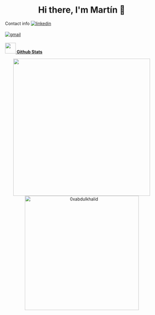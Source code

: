 <h1 align="center">Hi there, I'm Martín 👋</h1>

<div align="center">

</div>

Contact info
<a href="https://www.linkedin.com/in/martinsblanco/" target="_blank">
<img src="https://www.google.com/url?sa=i&url=https%3A%2F%2Fcommons.wikimedia.org%2Fwiki%2FFile%3ALinkedIn_logo_initials.png&psig=AOvVaw1aYddrpHIBGVXCu3_WDQgJ&ust=1716048101202000&source=images&cd=vfe&opi=89978449&ved=0CBIQjRxqFwoTCPif872HlYYDFQAAAAAdAAAAABAE" alt=linkedin style="margin-bottom: 5px;"/>
</a>

<a href="mailto:maitu387@gmail.com" target="_blank">
<img src=https://img.shields.io/badge/gmail-%2300acee.svg?color=EA4335&style=for-the-badge&logo=gmail&logoColor=white alt=gmail style="margin-bottom: 5px;" />




<img src="https://media.giphy.com/media/iY8CRBdQXODJSCERIr/giphy.gif" width="35"><b> Github Stats </b>
<br>

<div align="center">

<a href="https://github.com/mtnblanco/">
  <img src="https://github-readme-stats.vercel.app/api?username=mtnblanco&include_all_commits=true&count_private=true&show_icons=true&line_height=20&title_color=7A7ADB&icon_color=2234AE&text_color=D3D3D3&bg_color=0,000000,130F40" width="450"/>
  <img src="https://github-readme-stats.vercel.app/api/top-langs?username=mtnblanco&show_icons=true&locale=en&layout=compact&line_height=20&title_color=7A7ADB&icon_color=2234AE&text_color=D3D3D3&bg_color=0,000000,130F40" width="375"  alt="0xabdulkhalid"/>

</a>
</div>

<br>
<br>
<br>
